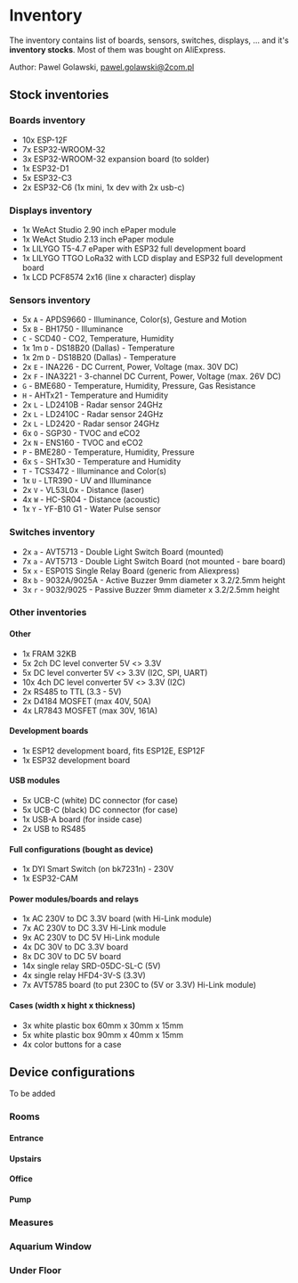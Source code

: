 # Inventory

The inventory contains list of boards, sensors, switches, displays, ... and it's **inventory stocks**. Most of them was bought on AliExpress.

Author: Pawel Golawski, <pawel.golawski@2com.pl>

## Stock inventories

### Boards inventory

- 10x ESP-12F
- 7x ESP32-WROOM-32
- 3x ESP32-WROOM-32 expansion board (to solder)
- 1x ESP32-D1
- 5x ESP32-C3
- 2x ESP32-C6 (1x mini, 1x dev with 2x usb-c)

### Displays inventory

- 1x WeAct Studio 2.90 inch ePaper module
- 1x WeAct Studio 2.13 inch ePaper module
- 1x LILYGO T5-4.7 ePaper with ESP32 full development board
- 1x LILYGO TTGO LoRa32 with LCD display and ESP32 full development board
- 1x LCD PCF8574 2x16 (line x character) display

### Sensors inventory

- 5x `A` - APDS9660 - Illuminance, Color(s), Gesture and Motion
- 5x `B` - BH1750 - Illuminance
- `C` - SCD40 - CO2, Temperature, Humidity
- 1x 1m `D` - DS18B20 (Dallas) - Temperature
- 1x 2m `D` - DS18B20 (Dallas) - Temperature
- 2x `E` - INA226 - DC Current, Power, Voltage (max. 30V DC)
- 2x `F` - INA3221 - 3-channel DC Current, Power, Voltage (max. 26V DC)
- `G` - BME680 - Temperature, Humidity, Pressure, Gas Resistance
- `H` - AHTx21 - Temperature and Humidity
- 2x `L` - LD2410B - Radar sensor 24GHz
- 2x `L` - LD2410C - Radar sensor 24GHz
- 2x `L` - LD2420 - Radar sensor 24GHz
- 6x `O` - SGP30 - TVOC and eCO2
- 2x `N` - ENS160 - TVOC and eCO2
- `P` - BME280 - Temperature, Humidity, Pressure
- 6x `S` - SHTx30 - Temperature and Humidity
- `T` - TCS3472 - Illuminance and Color(s)
- 1x `U` - LTR390 - UV and Illuminance
- 2x `V` - VL53L0x - Distance (laser)
- 4x `W` - HC-SR04 - Distance (acoustic)
- 1x `Y` - YF-B10 G1 - Water Pulse sensor

### Switches inventory

- 2x `a` - AVT5713 - Double Light Switch Board (mounted)
- 7x `a` - AVT5713 - Double Light Switch Board (not mounted - bare board)
- 5x `x` - ESP01S Single Relay Board (generic from Aliexpress)
- 8x `b` - 9032A/9025A - Active Buzzer 9mm diameter x 3.2/2.5mm height
- 3x `r` - 9032/9025 - Passive Buzzer 9mm diameter x 3.2/2.5mm height

### Other inventories

#### Other

- 1x FRAM 32KB
- 5x 2ch DC level converter 5V <> 3.3V
- 5x DC level converter 5V <> 3.3V (I2C, SPI, UART)
- 10x 4ch DC level converter 5V <> 3.3V (I2C)
- 2x RS485 to TTL (3.3 - 5V)
- 2x D4184 MOSFET (max 40V, 50A)
- 4x LR7843 MOSFET (max 30V, 161A)

#### Development boards

- 1x ESP12 development board, fits ESP12E, ESP12F
- 1x ESP32 development board

#### USB modules

- 5x UCB-C (white) DC connector (for case)
- 5x UCB-C (black) DC connector (for case)
- 1x USB-A board (for inside case)
- 2x USB to RS485

#### Full configurations (bought as device)

- 1x DYI Smart Switch (on bk7231n) - 230V
- 1x ESP32-CAM

#### Power modules/boards and relays

- 1x AC 230V to DC 3.3V board (with Hi-Link module)
- 7x AC 230V to DC 3.3V Hi-Link module
- 9x AC 230V to DC 5V Hi-Link module
- 4x DC 30V to DC 3.3V board
- 8x DC 30V to DC 5V board
- 14x single relay SRD-05DC-SL-C (5V)
- 4x single relay HFD4-3V-S (3.3V)
- 7x AVT5785 board (to put 230C to (5V or 3.3V) Hi-Link module)

#### Cases (width x hight x thickness)

- 3x white plastic box 60mm x 30mm x 15mm
- 5x white plastic box 90mm x 40mm x 15mm
- 4x color buttons for a case

## Device configurations

To be added

### Rooms

#### Entrance

#### Upstairs

#### Office

#### Pump

### Measures

### Aquarium Window

### Under Floor
